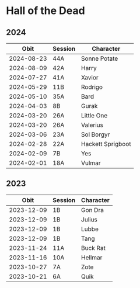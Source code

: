 # Hall of the Dead

## 2024

| Obit | Session | Character |
|------|---------|-----------| 
| 2024-08-23 | 44A | Sonne Potate |
| 2024-08-09 | 42A | Harry |
| 2024-07-27 | 41A | Xavior |
| 2024-05-29 | 11B | Rodrigo |
| 2024-05-10 | 35A | Bard |
| 2024-04-03 | 8B | Gurak |
| 2024-03-20 | 26A | Little One |
| 2024-03-20 | 26A | Valerius |
| 2024-03-06 | 23A | Sol Borgyr |
| 2024-02-28 | 22A | Hackett Sprigboot | 
| 2024-02-09 | 7B | Yes | 
| 2024-02-01 | 18A | Vulmar |

## 2023

| Obit | Session | Character |
|------|---------|-----------|
| 2023-12-09 | 1B | Gon Dra | 
| 2023-12-09 | 1B | Julius | 
| 2023-12-09 | 1B | Lubbe |
| 2023-12-09 | 1B | Tang |
| 2023-11-24 | 11A | Buck Rat |
| 2023-11-16 | 10A | Hellmar | 
| 2023-10-27 | 7A | Zote |
| 2023-10-21 | 6A | Quik | 








